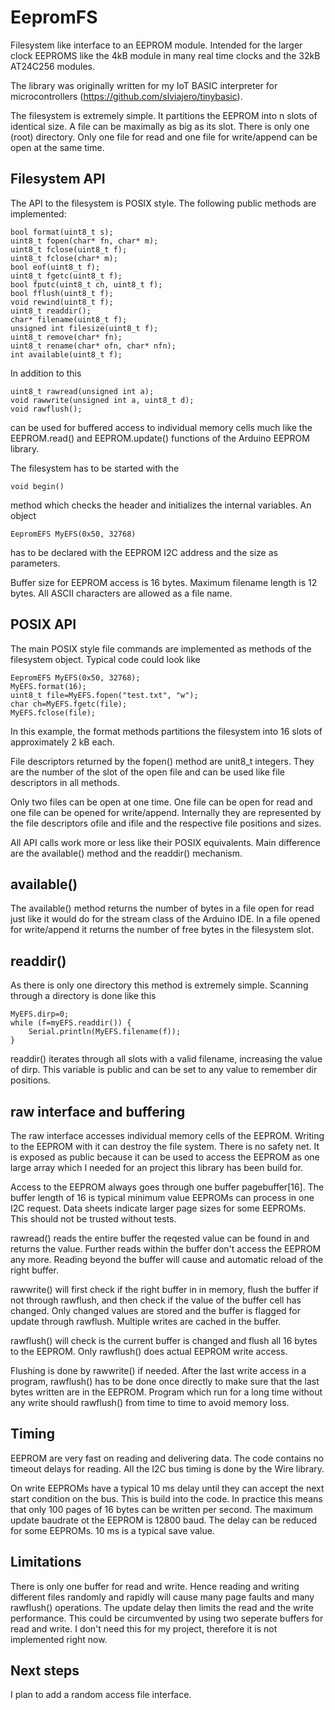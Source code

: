 # EepromFS


Filesystem like interface to an EEPROM module. Intended for the larger clock EEPROMS like the 4kB module in many real time clocks and the 32kB AT24C256 modules. 

The library was originally written for my IoT BASIC interpreter for microcontrollers (https://github.com/slviajero/tinybasic). 

The filesystem is extremely simple. It partitions the EEPROM into n slots of identical size. A file can be maximally as big as its slot. There is only one (root) directory. Only one file for read and one file for write/append can be open at the same time.

## Filesystem API

The API to the filesystem is POSIX style. The following public methods are implemented:

	bool format(uint8_t s);
	uint8_t fopen(char* fn, char* m);
	uint8_t fclose(uint8_t f);
	uint8_t fclose(char* m);
	bool eof(uint8_t f);
	uint8_t fgetc(uint8_t f);
	bool fputc(uint8_t ch, uint8_t f);
	bool fflush(uint8_t f);
	void rewind(uint8_t f);
	uint8_t readdir();
	char* filename(uint8_t f);
	unsigned int filesize(uint8_t f);
	uint8_t remove(char* fn);
	uint8_t rename(char* ofn, char* nfn);
	int available(uint8_t f);
  
In addition to this 
  
  	uint8_t rawread(unsigned int a);
	void rawwrite(unsigned int a, uint8_t d);
	void rawflush();
  
can be used for buffered access to individual memory cells much like the EEPROM.read() and EEPROM.update() functions of the Arduino EEPROM library. 
  
The filesystem has to be started with the 

	void begin()

method which checks the header and initializes the internal variables. An object 

	EepromEFS MyEFS(0x50, 32768)

has to be declared with the EEPROM I2C address and the size as parameters.

Buffer size for EEPROM access is 16 bytes. Maximum filename length is 12 bytes. All ASCII characters are allowed as a file name. 

## POSIX API

The main POSIX style file commands are implemented as methods of the filesystem object. Typical code could look like

	EepromEFS MyEFS(0x50, 32768);
	MyEFS.format(16);
	uint8_t file=MyEFS.fopen("test.txt", "w");
	char ch=MyEFS.fgetc(file);
	MyEFS.fclose(file);

In this example, the format methods partitions the filesystem into 16 slots of approximately 2 kB each. 

File descriptors returned by the fopen() method are unit8_t integers. They are the number of the slot of the open file and can be used like file descriptors in all methods.

Only two files can be open at one time. One file can be open for read and one file can be opened for write/append. Internally they are represented by the file descriptors ofile and ifile and the respective file positions and sizes. 

All API calls work more or less like their POSIX equivalents. Main difference are the available() method and the readdir() mechanism. 

## available()

The available() method returns the number of bytes in a file open for read just like it would do for the stream class of the Arduino IDE. In a file opened for write/append it returns the number of free bytes in the filesystem slot.

## readdir()

As there is only one directory this method is extremely simple. Scanning through a directory is done like this

	MyEFS.dirp=0;
	while (f=myEFS.readdir()) {
		Serial.println(MyEFS.filename(f));
	}

readdir() iterates through all slots with a valid filename, increasing the value of dirp. This variable is public and can be set to any value to remember dir positions. 

## raw interface and buffering

The raw interface accesses individual memory cells of the EEPROM. Writing to the EEPROM with it can destroy the file system. There is no safety net. It is exposed as public because it can be used to access the EEPROM as one large array which I needed for an project this library has been build for. 

Access to the EEPROM always goes through one buffer pagebuffer[16]. The buffer length of 16 is typical minimum value EEPROMs can process in one I2C request. Data sheets indicate larger page sizes for some EEPROMs. This should not be trusted without tests. 

rawread() reads the entire buffer the reqested value can be found in and returns the value. Further reads within the buffer don't access the EEPROM any more. Reading beyond the buffer will cause and automatic reload of the right buffer.

rawwrite() will first check if the right buffer in in memory, flush the buffer if not through rawflush, and then check if the value of the buffer cell has changed. Only changed values are stored and the buffer is flagged for update through rawflush. Multiple writes are cached in the buffer. 

rawflush() will check is the current buffer is changed and flush all 16 bytes to the EEPROM. Only rawflush() does actual EEPROM write access.

Flushing is done by rawwrite() if needed. After the last write access in a program, rawflush() has to be done once directly to make sure that the last bytes written are in the EEPROM. Program which run for a long time without any write should rawflush() from time to time to avoid memory loss. 

## Timing

EEPROM are very fast on reading and delivering data. The code contains no timeout delays for reading. All the I2C bus timing is done by the Wire library. 

On write EEPROMs have a typical 10 ms delay until they can accept the next start condition on the bus. This is build into the code. In practice this means that only 100 pages of 16 bytes can be written per second. The maximum update baudrate ot the EEPROM is 12800 baud. The delay can be reduced for some EEPROMs. 10 ms is a typical save value. 

## Limitations

There is only one buffer for read and write. Hence reading and writing different files randomly and rapidly will cause many page faults and many rawflush() operations. The update delay then limits the read and the write performance. This could be circumvented by using two seperate buffers for read and write. I don't need this for my project, therefore it is not implemented right now. 

## Next steps

I plan to add a random access file interface. 







  
